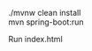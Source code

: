<!-- Running the backend -->
./mvnw clean install  
mvn spring-boot:run

<!-- Running the frontend -->
Run index.html

